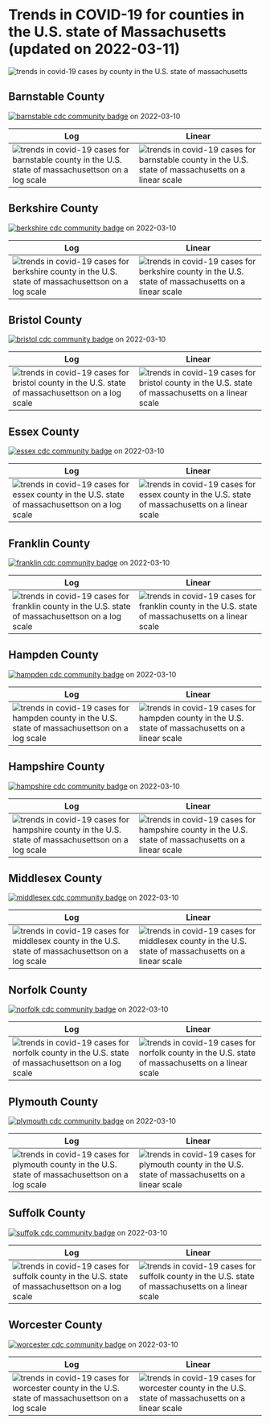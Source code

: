 Trends in COVID-19 for counties in the U.S. state of Massachusetts (updated on 2022-03-11)
==========================================================================================

![trends in covid-19 cases by county in the U.S. state of
massachusetts](./images/ma_county_covid.png)

Barnstable County
-----------------

[![barnstable cdc community
badge](https://img.shields.io/badge/CDC%20Community%20Level-Low-success.svg)](https://www.cdc.gov/coronavirus/2019-ncov/science/community-levels.html)
on 2022-03-10

<table>
<colgroup>
<col style="width: 50%" />
<col style="width: 50%" />
</colgroup>
<thead>
<tr class="header">
<th>Log</th>
<th>Linear</th>
</tr>
</thead>
<tbody>
<tr class="odd">
<td><img src="./images/barnstable_county_covid_log.png" alt="trends in covid-19 cases for barnstable county in the U.S. state of massachusettson on a log scale" /></td>
<td><img src="./images/barnstable_county_covid_linear.png" alt="trends in covid-19 cases for barnstable county in the U.S. state of massachusetts on a linear scale" /></td>
</tr>
</tbody>
</table>

Berkshire County
----------------

[![berkshire cdc community
badge](https://img.shields.io/badge/CDC%20Community%20Level-Low-success.svg)](https://www.cdc.gov/coronavirus/2019-ncov/science/community-levels.html)
on 2022-03-10

<table>
<colgroup>
<col style="width: 50%" />
<col style="width: 50%" />
</colgroup>
<thead>
<tr class="header">
<th>Log</th>
<th>Linear</th>
</tr>
</thead>
<tbody>
<tr class="odd">
<td><img src="./images/berkshire_county_covid_log.png" alt="trends in covid-19 cases for berkshire county in the U.S. state of massachusettson on a log scale" /></td>
<td><img src="./images/berkshire_county_covid_linear.png" alt="trends in covid-19 cases for berkshire county in the U.S. state of massachusetts on a linear scale" /></td>
</tr>
</tbody>
</table>

Bristol County
--------------

[![bristol cdc community
badge](https://img.shields.io/badge/CDC%20Community%20Level-Low-success.svg)](https://www.cdc.gov/coronavirus/2019-ncov/science/community-levels.html)
on 2022-03-10

<table>
<colgroup>
<col style="width: 50%" />
<col style="width: 50%" />
</colgroup>
<thead>
<tr class="header">
<th>Log</th>
<th>Linear</th>
</tr>
</thead>
<tbody>
<tr class="odd">
<td><img src="./images/bristol_county_covid_log.png" alt="trends in covid-19 cases for bristol county in the U.S. state of massachusettson on a log scale" /></td>
<td><img src="./images/bristol_county_covid_linear.png" alt="trends in covid-19 cases for bristol county in the U.S. state of massachusetts on a linear scale" /></td>
</tr>
</tbody>
</table>

Essex County
------------

[![essex cdc community
badge](https://img.shields.io/badge/CDC%20Community%20Level-Low-success.svg)](https://www.cdc.gov/coronavirus/2019-ncov/science/community-levels.html)
on 2022-03-10

<table>
<colgroup>
<col style="width: 50%" />
<col style="width: 50%" />
</colgroup>
<thead>
<tr class="header">
<th>Log</th>
<th>Linear</th>
</tr>
</thead>
<tbody>
<tr class="odd">
<td><img src="./images/essex_county_covid_log.png" alt="trends in covid-19 cases for essex county in the U.S. state of massachusettson on a log scale" /></td>
<td><img src="./images/essex_county_covid_linear.png" alt="trends in covid-19 cases for essex county in the U.S. state of massachusetts on a linear scale" /></td>
</tr>
</tbody>
</table>

Franklin County
---------------

[![franklin cdc community
badge](https://img.shields.io/badge/CDC%20Community%20Level-Low-success.svg)](https://www.cdc.gov/coronavirus/2019-ncov/science/community-levels.html)
on 2022-03-10

<table>
<colgroup>
<col style="width: 50%" />
<col style="width: 50%" />
</colgroup>
<thead>
<tr class="header">
<th>Log</th>
<th>Linear</th>
</tr>
</thead>
<tbody>
<tr class="odd">
<td><img src="./images/franklin_county_covid_log.png" alt="trends in covid-19 cases for franklin county in the U.S. state of massachusettson on a log scale" /></td>
<td><img src="./images/franklin_county_covid_linear.png" alt="trends in covid-19 cases for franklin county in the U.S. state of massachusetts on a linear scale" /></td>
</tr>
</tbody>
</table>

Hampden County
--------------

[![hampden cdc community
badge](https://img.shields.io/badge/CDC%20Community%20Level-Low-success.svg)](https://www.cdc.gov/coronavirus/2019-ncov/science/community-levels.html)
on 2022-03-10

<table>
<colgroup>
<col style="width: 50%" />
<col style="width: 50%" />
</colgroup>
<thead>
<tr class="header">
<th>Log</th>
<th>Linear</th>
</tr>
</thead>
<tbody>
<tr class="odd">
<td><img src="./images/hampden_county_covid_log.png" alt="trends in covid-19 cases for hampden county in the U.S. state of massachusettson on a log scale" /></td>
<td><img src="./images/hampden_county_covid_linear.png" alt="trends in covid-19 cases for hampden county in the U.S. state of massachusetts on a linear scale" /></td>
</tr>
</tbody>
</table>

Hampshire County
----------------

[![hampshire cdc community
badge](https://img.shields.io/badge/CDC%20Community%20Level-Low-success.svg)](https://www.cdc.gov/coronavirus/2019-ncov/science/community-levels.html)
on 2022-03-10

<table>
<colgroup>
<col style="width: 50%" />
<col style="width: 50%" />
</colgroup>
<thead>
<tr class="header">
<th>Log</th>
<th>Linear</th>
</tr>
</thead>
<tbody>
<tr class="odd">
<td><img src="./images/hampshire_county_covid_log.png" alt="trends in covid-19 cases for hampshire county in the U.S. state of massachusettson on a log scale" /></td>
<td><img src="./images/hampshire_county_covid_linear.png" alt="trends in covid-19 cases for hampshire county in the U.S. state of massachusetts on a linear scale" /></td>
</tr>
</tbody>
</table>

Middlesex County
----------------

[![middlesex cdc community
badge](https://img.shields.io/badge/CDC%20Community%20Level-Low-success.svg)](https://www.cdc.gov/coronavirus/2019-ncov/science/community-levels.html)
on 2022-03-10

<table>
<colgroup>
<col style="width: 50%" />
<col style="width: 50%" />
</colgroup>
<thead>
<tr class="header">
<th>Log</th>
<th>Linear</th>
</tr>
</thead>
<tbody>
<tr class="odd">
<td><img src="./images/middlesex_county_covid_log.png" alt="trends in covid-19 cases for middlesex county in the U.S. state of massachusettson on a log scale" /></td>
<td><img src="./images/middlesex_county_covid_linear.png" alt="trends in covid-19 cases for middlesex county in the U.S. state of massachusetts on a linear scale" /></td>
</tr>
</tbody>
</table>

Norfolk County
--------------

[![norfolk cdc community
badge](https://img.shields.io/badge/CDC%20Community%20Level-Low-success.svg)](https://www.cdc.gov/coronavirus/2019-ncov/science/community-levels.html)
on 2022-03-10

<table>
<colgroup>
<col style="width: 50%" />
<col style="width: 50%" />
</colgroup>
<thead>
<tr class="header">
<th>Log</th>
<th>Linear</th>
</tr>
</thead>
<tbody>
<tr class="odd">
<td><img src="./images/norfolk_county_covid_log.png" alt="trends in covid-19 cases for norfolk county in the U.S. state of massachusettson on a log scale" /></td>
<td><img src="./images/norfolk_county_covid_linear.png" alt="trends in covid-19 cases for norfolk county in the U.S. state of massachusetts on a linear scale" /></td>
</tr>
</tbody>
</table>

Plymouth County
---------------

[![plymouth cdc community
badge](https://img.shields.io/badge/CDC%20Community%20Level-Low-success.svg)](https://www.cdc.gov/coronavirus/2019-ncov/science/community-levels.html)
on 2022-03-10

<table>
<colgroup>
<col style="width: 50%" />
<col style="width: 50%" />
</colgroup>
<thead>
<tr class="header">
<th>Log</th>
<th>Linear</th>
</tr>
</thead>
<tbody>
<tr class="odd">
<td><img src="./images/plymouth_county_covid_log.png" alt="trends in covid-19 cases for plymouth county in the U.S. state of massachusettson on a log scale" /></td>
<td><img src="./images/plymouth_county_covid_linear.png" alt="trends in covid-19 cases for plymouth county in the U.S. state of massachusetts on a linear scale" /></td>
</tr>
</tbody>
</table>

Suffolk County
--------------

[![suffolk cdc community
badge](https://img.shields.io/badge/CDC%20Community%20Level-Low-success.svg)](https://www.cdc.gov/coronavirus/2019-ncov/science/community-levels.html)
on 2022-03-10

<table>
<colgroup>
<col style="width: 50%" />
<col style="width: 50%" />
</colgroup>
<thead>
<tr class="header">
<th>Log</th>
<th>Linear</th>
</tr>
</thead>
<tbody>
<tr class="odd">
<td><img src="./images/suffolk_county_covid_log.png" alt="trends in covid-19 cases for suffolk county in the U.S. state of massachusettson on a log scale" /></td>
<td><img src="./images/suffolk_county_covid_linear.png" alt="trends in covid-19 cases for suffolk county in the U.S. state of massachusetts on a linear scale" /></td>
</tr>
</tbody>
</table>

Worcester County
----------------

[![worcester cdc community
badge](https://img.shields.io/badge/CDC%20Community%20Level-Low-success.svg)](https://www.cdc.gov/coronavirus/2019-ncov/science/community-levels.html)
on 2022-03-10

<table>
<colgroup>
<col style="width: 50%" />
<col style="width: 50%" />
</colgroup>
<thead>
<tr class="header">
<th>Log</th>
<th>Linear</th>
</tr>
</thead>
<tbody>
<tr class="odd">
<td><img src="./images/worcester_county_covid_log.png" alt="trends in covid-19 cases for worcester county in the U.S. state of massachusettson on a log scale" /></td>
<td><img src="./images/worcester_county_covid_linear.png" alt="trends in covid-19 cases for worcester county in the U.S. state of massachusetts on a linear scale" /></td>
</tr>
</tbody>
</table>
